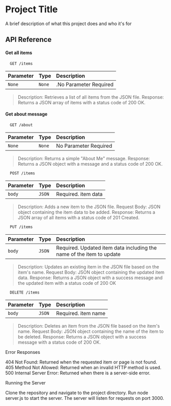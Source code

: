 <!-- 
RESTful API Server
This is a simple RESTful API server built using Node.js and the built-in http module. The server provides endpoints for creating, reading, updating, and deleting (CRUD) items in a JSON file.

Endpoints
GET /items
Returns a list of all items in the JSON file.
Response: 200 OK, JSON array of items.
GET /about
Returns a simple "About Me" message.
Response: 200 OK, JSON object with message.

POST /items
Creates a new item in the JSON file.
Request Body: JSON object with item data.
Response: 201 Created, JSON array of all items.

PUT /items
Updates an existing item in the JSON file.
Request Body: JSON object with updated item data.
Response: 200 OK, JSON object with updated item.

DELETE /items
Deletes an item from the JSON file.
Request Body: JSON object with item name to delete.
Response: 200 OK, JSON object with success message.
Error Handling
The server returns error responses for the following cases:

404 Not Found: Item not found in JSON file.
405 Method Not Allowed: Invalid HTTP method.
500 Internal Server Error: Server-side error.
Running the Server

Clone the repository and navigate to the project directory.
Run node server.js to start the server.
The server will listen for requests on port 3000.
Example Use Cases
Use a tool like curl or a REST client to test the endpoints.

Send a GET request to http://localhost:3000/items to retrieve the list of items.

Send a POST request to http://localhost:3000/items with a JSON object in the request body to create a new item.

Code Structure
The server code is organized into a single file, server.js. The code uses the http module to create an HTTP server and handle incoming requests. The server uses the fs module to read and write data to the JSON file.

Dependencies
Node.js (built-in http and fs modules)
License
This code is released under the MIT License. -->


# Project Title

A brief description of what this project does and who it's for


## API Reference

#### Get all items

```http
  GET /items
```

| Parameter | Type     | Description                |
| :-------- | :------- | :------------------------- |
| `None` | `None` | .No Parameter Required |

>Description: Retrieves a list of all items from the JSON file.
>Response: Returns a JSON array of items with a status code of 200 OK.

#### Get about message

```http
  GET /about
```

| Parameter | Type     | Description                       |
| :-------- | :------- | :-------------------------------- |
| `None`      | `None` | No Parameter Required|

>Description: Returns a simple "About Me" message.
>Response: Returns a JSON object with a message and a status code of 200 OK.

```http
  POST /items
```

| Parameter | Type     | Description                       |
| :-------- | :------- | :-------------------------------- |
| `body`      | `JSON` | Required. item data|

>Description: Adds a new item to the JSON file.
>Request Body: JSON object containing the item data to be added.
>Response: Returns a JSON array of all items with a status code of 201 Created.


```http
  PUT /items
```

| Parameter | Type     | Description                       |
| :-------- | :------- | :-------------------------------- |
| `body`      | `JSON` | Required. Updated item data including the name of the item to update

>Description: Updates an existing item in the JSON file based on the item's name.
>Request Body: JSON object containing the updated item data.
>Response: Returns a JSON object with a success message and the updated item with a status code of 200 OK


```http
  DELETE /items
```

| Parameter | Type     | Description                       |
| :-------- | :------- | :-------------------------------- |
| `body`      | `JSON` | Required. item name

>Description: Deletes an item from the JSON file based on the item's name.
>Request Body: JSON object containing the name of the item to be deleted.
>Response: Returns a JSON object with a success message with a status code of 200 OK.


Error Responses

404 Not Found: Returned when the requested item or page is not found.
405 Method Not Allowed: Returned when an invalid HTTP method is used.
500 Internal Server Error: Returned when there is a server-side error.

Running the Server

Clone the repository and navigate to the project directory.
Run node server.js to start the server.
The server will listen for requests on port 3000.





